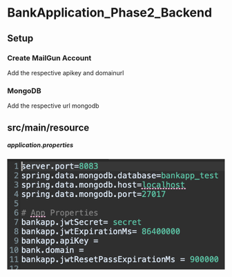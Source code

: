 # BankApplication_Phase2_Backend

## Setup
### Create MailGun Account
Add the respective apikey and domainurl
### MongoDB 
Add the respective url mongodb

## src/main/resource
##### application.properties
![Image of Setup](https://github.com/5465da/BankApplication_V2_Backend/blob/master/setup.png)
